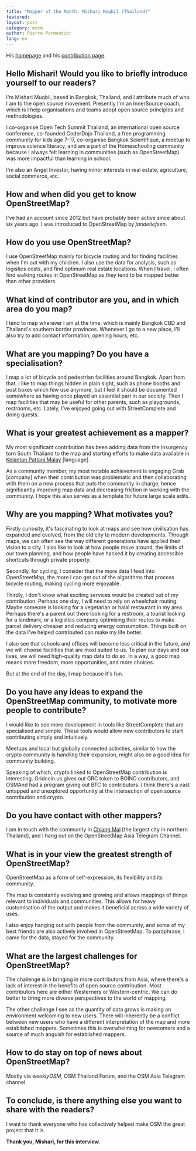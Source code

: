 ```yaml
---
title: "Mapper of the Month: Mishari Muqbil (Thailand)"
featured:
layout: post
category: motm
author: Pierre Parmentier
lang: en
---
```


His [homepage](https://www.openstreetmap.org/user/Mishari) and his [contribution page](https://hdyc.neis-one.org/?Mishari).

## Hello Mishari! Would you like to briefly introduce yourself to our readers?

I'm Mishari Muqbil, based in Bangkok, Thailand, and I attribute much of who I am to the open source movement. Presently I'm an InnerSource coach, which is I help organisations and teams adopt open source principles and methodologies.

I co-organise Open Tech Summit Thailand, an international open source conference, co-founded CoderDojo Thailand, a free programming community for kids age 7-17, co-organise Bangkok Scientifique, a meetup to improve science literacy, and am a part of the Homeschooling community because I always felt learning in communities (such as OpenStreetMap) was more impactful than learning in school.

I'm also an Angel Investor, having minor interests in real estate, agriculture, social commerce, etc.

## How and when did you get to know OpenStreetMap?

I've had an account since 2012 but have probably been active since about six years ago. I was introduced to OpenStreetMap by _jandetlefsen_.

## How do you use OpenStreetMap?

I use OpenStreetMap mainly for bicycle routing and for finding facilities when I'm out with my children. I also use the data for analysis, such as logistics costs, and find optimum real estate locations. When I travel, I often find walking routes in OpenStreetMap as they tend to be mapped better than other providers.

## What kind of contributor are you, and in which area do you map?

I tend to map wherever I am at the time, which is mainly Bangkok CBD and Thailand's southern border provinces. Whenever I go to a new place, I'll also try to add contact information, opening hours, etc.

## What are you mapping? Do you have a specialisation?

I map a lot of bicycle and pedestrian facilities around Bangkok. Apart from that, I like to map things hidden in plain sight, such as phone booths and post boxes which few use anymore, but I feel it should be documented somewhere as having once played an essential part in our society. Then I map facilities that may be useful for other parents, such as playgrounds, restrooms, etc. Lately, I've enjoyed going out with StreetComplete and doing quests.

## What is your greatest achievement as a mapper?

My most significant contribution has been adding data from the insurgency torn South Thailand to the map and starting efforts to make data available in [Kelantan Pattani Malay](https://en.wikipedia.org/wiki/Kelantan-Pattani_Malay) [language].

As a community member, my most notable achievement is engaging Grab [company] when their contribution was problematic and then collaborating with them on a new process that puts the community in charge, hence significantly improving map data and decreasing friction in working with the community. I hope this also serves as a template for future large scale edits.

## Why are you mapping? What motivates you?

Firstly curiosity, it's fascinating to look at maps and see how civilisation has expanded and evolved, from the old city to modern developments. Through maps, we can often see the way different generations have applied their vision to a city. I also like to look at how people move around, the limits of our town planning, and how people have hacked it by creating accessible shortcuts through private property.

Secondly, for cycling, I consider that the more data I feed into OpenStreetMap, the more I can get out of the algorithms that process bicycle routing, making cycling more enjoyable.

Thirdly, I don't know what exciting services would be created out of my contribution. Perhaps one day, I will need to rely on wheelchair routing. Maybe someone is looking for a vegetarian or halal restaurant in my area. Perhaps there's a parent out there looking for a restroom, a tourist looking for a landmark, or a logistics company optimising their routes to make parcel delivery cheaper and reducing energy consumption. Things built on the data I've helped contributed can make my life better.

I also see that schools and offices will become less critical in the future, and we will choose facilities that are most suited to us. To plan our days and our lives, we will need high-quality map data to do so. In a way, a good map means more freedom, more opportunities, and more choices.

But at the end of the day, I map because it's fun.

## Do you have any ideas to expand the OpenStreetMap community, to motivate more people to contribute?

I would like to see more development in tools like StreetComplete that are specialised and simple. These tools would allow new contributors to start contributing simply and intuitively.

Meetups and local but globally connected activities, similar to how the crypto community is handling their expansion, might also be a good idea for community building.

Speaking of which, crypto linked to OpenStreetMap contribution is interesting. Gridcoin.us gives out GRC token to BOINC contributors, and OSMAnd had a program giving out BTC to contributors. I think there's a vast untapped and unexplored opportunity at the intersection of open source contribution and crypto.

## Do you have contact with other mappers?

I am in touch with the community in [Chiang Mai](https://en.wikipedia.org/wiki/Chiang_Mai) [the largest city in northern Thailand], and I hang out on the OpenStreetMap Asia Telegram Channel.

## What is in your view the greatest strength of OpenStreetMap?

OpenStreetMap as a form of self-expression, its flexibility and its community.

The map is constantly evolving and growing and allows mappings of things relevant to individuals and communities. This allows for heavy customisation of the output and makes it beneficial across a wide variety of uses.

I also enjoy hanging out with people from the community, and some of my best friends are also actively involved in OpenStreetMap. To paraphrase, I came for the data, stayed for the community.

## What are the largest challenges for OpenStreetMap?

The challenge is in bringing in more contributors from Asia, where there's a lack of interest in the benefits of open source contribution. Most contributors here are either Westerners or Western-centric. We can do better to bring more diverse perspectives to the world of mapping.

The other challenge I see as the quantity of data grows is making an environment welcoming to new users. There will inherently be a conflict between new users who have a different interpretation of the map and more established mappers. Sometimes this is overwhelming for newcomers and a source of much anguish for established mappers.

## How to do stay on top of news about OpenStreetMap?

Mostly via _weeklyOSM_, OSM Thailand Forum, and the OSM Asia Telegram channel.

## To conclude, is there anything else you want to share with the readers?

I want to thank everyone who has collectively helped make OSM the great project that it is.

**Thank you, Mishari, for this interview.**
